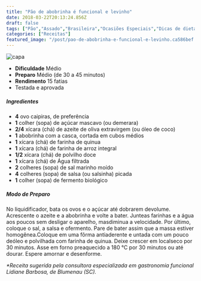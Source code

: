 ```yaml
---
title: "Pão de abobrinha é funcional e levinho"
date: 2018-03-22T20:13:24.856Z
draft: false
tags: ["Pão","Assado","Brasileira","Ocasiões Especiais","Dicas de dieta","Pães"]
categories: ["Receitas"]
featured_image: "/post/pao-de-abobrinha-e-funcional-e-levinho.ca586bef.jpg"
---
```


![capa](/post/pao-de-abobrinha-e-funcional-e-levinho.ca586bef.jpg)

*   **Dificuldade** Médio
*   **Preparo** Médio (de 30 a 45 minutos)
*   **Rendimento** 15 fatias
*   Testada e aprovada
    

##### Ingredientes

*   **4** ovo caipiras, de preferência
*   **1** colher (sopa) de açúcar mascavo (ou demerara)
*   **2/4** xícara (chá) de azeite de oliva extravirgem (ou óleo de coco)
*   **1** abobrinha com a casca, cortada em cubos médios
*   **1** xícara (chá) de farinha de quinua
*   **1** xícara (chá) de farinha de arroz integral
*   **1/2** xícara (chá) de polvilho doce
*   **1** xícara (chá) de Água filtrada
*   **2** colheres (sopa) de sal marinho moído
*   **4** colheres (sopa) de salsa (ou salsinha) picada
*   **1** colher (sopa) de fermento biológico

##### Modo de Preparo

No liquidificador, bata os ovos e o açúcar até dobrarem devolume. Acrescente o azeite e a abobrinha e volte a bater. Junteas farinhas e a água aos poucos sem desligar o aparelho, masdiminua a velocidade. Por último, coloque o sal, a salsa e ofermento. Pare de bater assim que a massa estiver homogênea.Coloque em uma fôrma antiaderente e untada com um pouco deóleo e polvilhada com farinha de quinua. Deixe crescer em localseco por 30 minutos. Asse em forno preaquecido a 180 °C por 30 minutos ou até dourar. Espere amornar e desenforme.

_*Receita sugerida pela consultora especializada em gastronomia funcional Lidiane Barbosa, de Blumenau (SC)._
